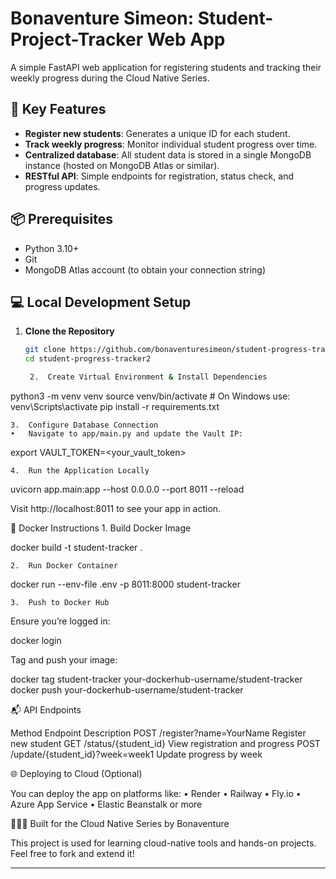 # Bonaventure Simeon: Student-Project-Tracker Web App

A simple FastAPI web application for registering students and tracking their weekly progress during the Cloud Native Series.

## 🚀 Key Features

- **Register new students**: Generates a unique ID for each student.
- **Track weekly progress**: Monitor individual student progress over time.
- **Centralized database**: All student data is stored in a single MongoDB instance (hosted on MongoDB Atlas or similar).
- **RESTful API**: Simple endpoints for registration, status check, and progress updates.

## 📦 Prerequisites

- Python 3.10+
- Git
- MongoDB Atlas account (to obtain your connection string)

## 💻 Local Development Setup

1. **Clone the Repository**

   ```bash
   git clone https://github.com/bonaventuresimeon/student-progress-tracker2.git
   cd student-progress-tracker2

	2.	Create Virtual Environment & Install Dependencies

python3 -m venv venv
source venv/bin/activate  # On Windows use: venv\Scripts\activate
pip install -r requirements.txt


	3.	Configure Database Connection
	•	Navigate to app/main.py and update the Vault IP:

export VAULT_TOKEN=<your_vault_token>


	4.	Run the Application Locally

uvicorn app.main:app --host 0.0.0.0 --port 8011 --reload

Visit http://localhost:8011 to see your app in action.

🐳 Docker Instructions
	1.	Build Docker Image

docker build -t student-tracker .


	2.	Run Docker Container

docker run --env-file .env -p 8011:8000 student-tracker


	3.	Push to Docker Hub
Ensure you’re logged in:

docker login

Tag and push your image:

docker tag student-tracker your-dockerhub-username/student-tracker
docker push your-dockerhub-username/student-tracker



📬 API Endpoints

Method	Endpoint	Description
POST	/register?name=YourName	Register new student
GET	/status/{student_id}	View registration and progress
POST	/update/{student_id}?week=week1	Update progress by week

🌐 Deploying to Cloud (Optional)

You can deploy the app on platforms like:
	•	Render
	•	Railway
	•	Fly.io
	•	Azure App Service
	•	Elastic Beanstalk or more

👩🏽‍💻 Built for the Cloud Native Series by Bonaventure

This project is used for learning cloud-native tools and hands-on projects. Feel free to fork and extend it!

---
